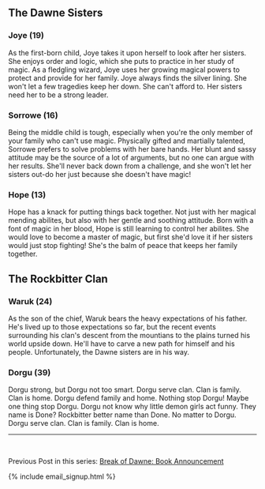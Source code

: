 ## The Dawne Sisters
### Joye (19)

As the first-born child, Joye takes it upon herself to look after her sisters. She enjoys order and logic, which she puts to practice in her study of magic. As a fledgling wizard, Joye uses her growing magical powers to protect and provide for her family. Joye always finds the silver lining. She won't let a few tragedies keep her down. She can't afford to. Her sisters need her to be a strong leader.

### Sorrowe (16)

Being the middle child is tough, especially when you're the only member of your family who can't use magic. Physically gifted and martially talented, Sorrowe prefers to solve problems with her bare hands. Her blunt and sassy attitude may be the source of a lot of arguments, but no one can argue with her results. She'll never back down from a challenge, and she won't let her sisters out-do her just because she doesn't have magic!

### Hope (13)

Hope has a knack for putting things back together. Not just with her magical mending abilites, but also with her gentle and soothing attitude. Born with a font of magic in her blood, Hope is still learning to control her abilites. She would love to become a master of magic, but first she'd love it if her sisters would just stop fighting! She's the balm of peace that keeps her family together.

## The Rockbitter Clan

### Waruk (24)

As the son of the chief, Waruk bears the heavy expectations of his father. He's lived up to those expectations so far, but the recent events surrounding his clan's descent from the mountians to the plains turned his world upside down. He'll have to carve a new path for himself and his people. Unfortunately, the Dawne sisters are in his way.

### Dorgu (39)

Dorgu strong, but Dorgu not too smart. Dorgu serve clan. Clan is family. Clan is home. Dorgu defend family and home. Nothing stop Dorgu! Maybe one thing stop Dorgu. Dorgu not know why little demon girls act funny. They name is Done? Rockbitter better name than Done. No matter to Dorgu. Dorgu serve clan. Clan is family. Clan is home.

---

<br />

Previous Post in this series: [Break of Dawne: Book Announcement](/2023/04/05/break-of-dawne-book-announcement.html)

{% include email_signup.html %}
